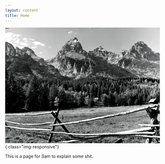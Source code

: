 ```yaml
---
layout: content
title: Home
---
```


![rocky-mountains](/assets/rocky-mountains.jpg){:class="img-responsive"}


This is a page for Sam to explain some shit.

